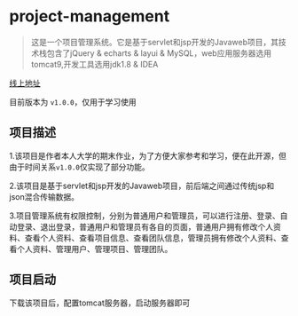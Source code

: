 # project-management

> 这是一个项目管理系统。它是基于servlet和jsp开发的Javaweb项目，其技术栈包含了jQuery & echarts & layui & MySQL，web应用服务器选用tomcat9,开发工具选用jdk1.8 & IDEA

[线上地址](http://pms.wffanshao.top)

目前版本为 `v1.0.0`，仅用于学习使用

## 项目描述
1.该项目是作者本人大学的期末作业，为了方便大家参考和学习，便在此开源，但由于时间关系`v1.0.0`仅实现了部分功能。

2.该项目是基于servlet和jsp开发的Javaweb项目，前后端之间通过传统jsp和json混合传输数据。

3.项目管理系统有权限控制，分别为普通用户和管理员，可以进行注册、登录、自动登录、退出登录，普通用户和管理员有各自的页面，普通用户拥有修改个人资料、查看个人资料、查看项目信息、查看团队信息，管理员拥有修改个人资料、查看个人资料、管理用户、管理项目、管理团队。

## 项目启动
下载该项目后，配置tomcat服务器，启动服务器即可




